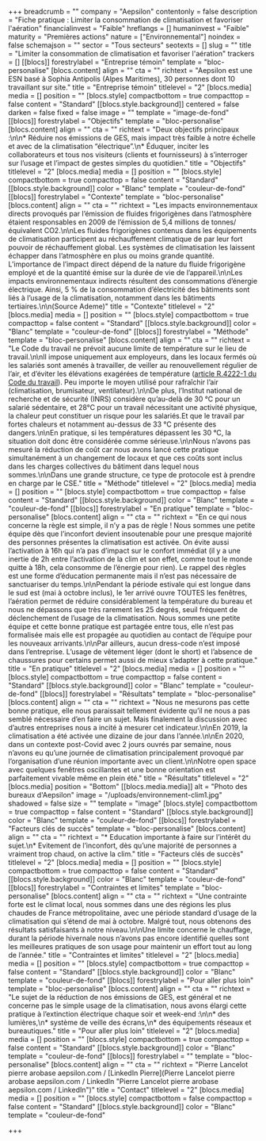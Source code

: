 +++
breadcrumb = ""
company = "Aepsilon"
contentonly = false
description = "Fiche pratique : Limiter la consommation de climatisation et favoriser l'aération"
financialinvest = "Faible"
hreflangs = []
humaninvest = "Faible"
maturity = "Premières actions"
nature = ["Environnemental"]
noindex = false
schemajson = ""
sector = "Tous secteurs"
seotexts = []
slug = ""
title = "Limiter la consommation de climatisation et favoriser l'aération"
trackers = []
[[blocs]]
forestrylabel = "Entreprise témoin"
template = "bloc-personalise"
[blocs.content]
align = ""
cta = ""
richtext = "Aepsilon est une ESN basé à Sophia Antipolis (Alpes Maritimes), 30 personnes dont 10 travaillant sur site."
title = "Entreprise témoin"
titlelevel = "2"
[blocs.media]
media = []
position = ""
[blocs.style]
compactbottom = true
compacttop = false
content = "Standard"
[[blocs.style.background]]
centered = false
darken = false
fixed = false
image = ""
template = "image-de-fond"
[[blocs]]
forestrylabel = "Objectifs"
template = "bloc-personalise"
[blocs.content]
align = ""
cta = ""
richtext = "Deux objectifs principaux :\n\n* Réduire nos émissions de GES, mais impact très faible à notre échelle et avec de la climatisation “électrique”.\n* Éduquer, inciter les collaborateurs et tous nos visiteurs (clients et fournisseurs) à s’interroger sur l’usage et l’impact de gestes simples du quotidien."
title = "Objectifs"
titlelevel = "2"
[blocs.media]
media = []
position = ""
[blocs.style]
compactbottom = true
compacttop = false
content = "Standard"
[[blocs.style.background]]
color = "Blanc"
template = "couleur-de-fond"
[[blocs]]
forestrylabel = "Contexte"
template = "bloc-personalise"
[blocs.content]
align = ""
cta = ""
richtext = "Les impacts environnementaux directs provoqués par l’émission de fluides frigorigènes dans l’atmosphère étaient responsables en 2009 de l’émission de 5,4 millions de tonnes/équivalent CO2.\n\nLes fluides frigorigènes contenus dans les équipements de climatisation participent au réchauffement climatique de par leur fort pouvoir de réchauffement global. Les systèmes de climatisation les laissent échapper dans l’atmosphère en plus ou moins grande quantité. L’importance de l’impact direct dépend de la nature du fluide frigorigène employé et de la quantité émise sur la durée de vie de l’appareil.\n\nLes impacts environnementaux indirects résultent des consommations d’énergie électrique. Ainsi, 5 % de la consommation d’électricité des bâtiments sont liés à l’usage de la climatisation, notamment dans les bâtiments tertiaires.\n\n(Source Ademe)"
title = "Contexte"
titlelevel = "2"
[blocs.media]
media = []
position = ""
[blocs.style]
compactbottom = true
compacttop = false
content = "Standard"
[[blocs.style.background]]
color = "Blanc"
template = "couleur-de-fond"
[[blocs]]
forestrylabel = "Méthode"
template = "bloc-personalise"
[blocs.content]
align = ""
cta = ""
richtext = "Le Code du travail ne prévoit aucune limite de température sur le lieu de travail.\n\nIl impose uniquement aux employeurs, dans les locaux fermés où les salariés sont amenés à travailler, de veiller au renouvellement régulier de l’air, et d’éviter les élévations exagérées de température ([article R.4222-1 du Code du travail](https://www.legifrance.gouv.fr/affichCodeArticle.do?idArticle=LEGIARTI000018532340&cidTexte=LEGITEXT000006072050)). Peu importe le moyen utilisé pour rafraîchir l’air (climatisation, brumisateur, ventilateur).\n\nDe plus, l’Institut national de recherche et de sécurité (INRS) considère qu’au-delà de 30 °C pour un salarié sédentaire, et 28°C pour un travail nécessitant une activité physique, la chaleur peut constituer un risque pour les salariés.Et que le travail par fortes chaleurs et notamment au-dessus de 33 °C présente des dangers.\n\nEn pratique, si les températures dépassent les 30 °C, la situation doit donc être considérée comme sérieuse.\n\nNous n’avons pas mesuré la réduction de coût car nous avons lancé cette pratique simultanément à un changement de locaux et que ces coûts sont inclus dans les charges collectives du bâtiment dans lequel nous sommes.\n\nDans une grande structure, ce type de protocole est à prendre en charge par le CSE."
title = "Méthode"
titlelevel = "2"
[blocs.media]
media = []
position = ""
[blocs.style]
compactbottom = true
compacttop = false
content = "Standard"
[[blocs.style.background]]
color = "Blanc"
template = "couleur-de-fond"
[[blocs]]
forestrylabel = "En pratique"
template = "bloc-personalise"
[blocs.content]
align = ""
cta = ""
richtext = "En ce qui nous concerne la règle est simple, il n’y a pas de règle ! Nous sommes une petite équipe dès que l’inconfort devient insoutenable pour une presque majorité des personnes présentes la climatisation est activée. On évite aussi l’activation à 16h qui n’a pas d’impact sur le confort immédiat (il y a une inertie de 2h entre l’activation de la clim et son effet, comme tout le monde quitte à 18h, cela consomme de l’énergie pour rien). Le rappel des règles est une forme d’éducation permanente mais il n’est pas nécessaire de sanctuariser du temps.\n\nPendant la période estivale qui est longue dans le sud est (mai à octobre inclus), le 1er arrivé ouvre TOUTES les fenêtres, l’aération permet de réduire considérablement la température du bureau et nous ne dépassons que très rarement les 25 degrés, seuil fréquent de déclenchement de l’usage de la climatisation. Nous sommes une petite équipe et cette bonne pratique est partagée entre tous, elle n’est pas formalisée mais elle est propagée au quotidien au contact de l’équipe pour les nouveaux arrivants.\n\nPar ailleurs, aucun dress-code n’est imposé dans l’entreprise. L’usage de vêtement léger (dont le short) et l’absence de chaussures pour certains permet aussi de mieux s’adapter à cette pratique."
title = "En pratique"
titlelevel = "2"
[blocs.media]
media = []
position = ""
[blocs.style]
compactbottom = true
compacttop = false
content = "Standard"
[[blocs.style.background]]
color = "Blanc"
template = "couleur-de-fond"
[[blocs]]
forestrylabel = "Résultats"
template = "bloc-personalise"
[blocs.content]
align = ""
cta = ""
richtext = "Nous ne mesurons pas cette bonne pratique, elle nous paraissait tellement évidente qu’il ne nous a pas semblé nécessaire d’en faire un sujet. Mais finalement la discussion avec d’autres entreprises nous a incité à mesurer cet indicateur.\n\nEn 2019, la climatisation a été activée une dizaine de jour dans l’année.\n\nEn 2020, dans un contexte post-Covid avec 2 jours ouvrés par semaine, nous n’avons eu qu’une journée de climatisation principalement provoqué par l’organisation d’une réunion importante avec un client.\n\nNotre open space avec quelques fenêtres oscillantes et une bonne orientation est parfaitement vivable même en plein été."
title = "Résultats"
titlelevel = "2"
[blocs.media]
position = "Bottom"
[[blocs.media.media]]
alt = "Photo des bureaux d'Aepsilon"
image = "/uploads/environnement-clim1.jpg"
shadowed = false
size = ""
template = "image"
[blocs.style]
compactbottom = true
compacttop = false
content = "Standard"
[[blocs.style.background]]
color = "Blanc"
template = "couleur-de-fond"
[[blocs]]
forestrylabel = "Facteurs clés de succès"
template = "bloc-personalise"
[blocs.content]
align = ""
cta = ""
richtext = "* Education importante à faire sur l’intérêt du sujet.\n* Evitement de l’inconfort, dès qu’une majorité de personnes a vraiment trop chaud, on active la clim."
title = "Facteurs clés de succès"
titlelevel = "2"
[blocs.media]
media = []
position = ""
[blocs.style]
compactbottom = true
compacttop = false
content = "Standard"
[[blocs.style.background]]
color = "Blanc"
template = "couleur-de-fond"
[[blocs]]
forestrylabel = "Contraintes et limites"
template = "bloc-personalise"
[blocs.content]
align = ""
cta = ""
richtext = "Une contrainte forte est le climat local, nous sommes dans une des régions les plus chaudes de France métropolitaine, avec une période standard d’usage de la climatisation qui s’étend de mai à octobre. Malgré tout, nous obtenons des résultats satisfaisants à notre niveau.\n\nUne limite concerne le chauffage, durant la période hivernale nous n’avons pas encore identifié quelles sont les meilleures pratiques de son usage pour maintenir un effort tout au long de l’année."
title = "Contraintes et limites"
titlelevel = "2"
[blocs.media]
media = []
position = ""
[blocs.style]
compactbottom = true
compacttop = false
content = "Standard"
[[blocs.style.background]]
color = "Blanc"
template = "couleur-de-fond"
[[blocs]]
forestrylabel = "Pour aller plus loin"
template = "bloc-personalise"
[blocs.content]
align = ""
cta = ""
richtext = "Le sujet de la réduction de nos émissions de GES, est général et ne concerne pas le simple usage de la climatisation, nous avons élargi cette pratique à l’extinction électrique chaque soir et week-end :\n\n* des lumières,\n* système de veille des écrans,\n* des équipements réseaux et bureautiques."
title = "Pour aller plus loin"
titlelevel = "2"
[blocs.media]
media = []
position = ""
[blocs.style]
compactbottom = true
compacttop = false
content = "Standard"
[[blocs.style.background]]
color = "Blanc"
template = "couleur-de-fond"
[[blocs]]
forestrylabel = ""
template = "bloc-personalise"
[blocs.content]
align = ""
cta = ""
richtext = "Pierre Lancelot pierre arobase aepsilon.com / [LinkedIn Pierre](Pierre Lancelot pierre arobase aepsilon.com / LinkedIn \"Pierre Lancelot pierre arobase aepsilon.com / LinkedIn\")"
title = "Contact"
titlelevel = "2"
[blocs.media]
media = []
position = ""
[blocs.style]
compactbottom = false
compacttop = false
content = "Standard"
[[blocs.style.background]]
color = "Blanc"
template = "couleur-de-fond"

+++
